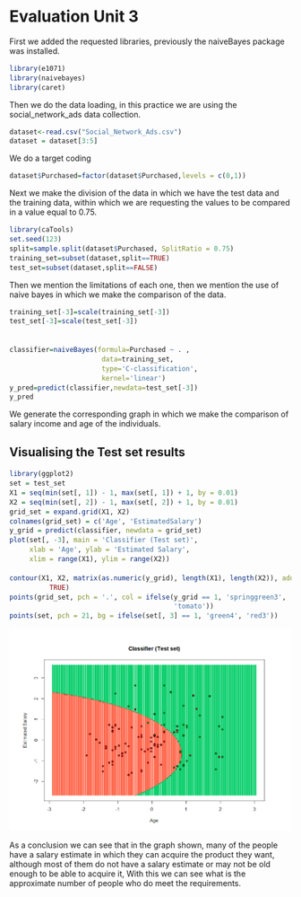 # Evaluation Unit 3

First we added the requested libraries, previously the naiveBayes package was installed. 

```R
library(e1071)
library(naivebayes)
library(caret)
```

Then we do the data loading, in this practice we are using the social_network_ads data collection.

```R
dataset<-read.csv("Social_Network_Ads.csv")
dataset = dataset[3:5]
```

We do a target coding 

```R
dataset$Purchased=factor(dataset$Purchased,levels = c(0,1))
```
Next we make the division of the data in which we have the test data and the training data, within which we are requesting the values to be compared in a value equal to 0.75.

```R
library(caTools)
set.seed(123)
split=sample.split(dataset$Purchased, SplitRatio = 0.75)
training_set=subset(dataset,split==TRUE)
test_set=subset(dataset,split==FALSE)
```
Then we mention the limitations of each one, then we mention the use of naive bayes in which we make the comparison of the data.

```R
training_set[-3]=scale(training_set[-3])
test_set[-3]=scale(test_set[-3])


classifier=naiveBayes(formula=Purchased ~ . ,
                       data=training_set,
                       type='C-classification',
                       kernel='linear')
y_pred=predict(classifier,newdata=test_set[-3])
y_pred
```

We generate the corresponding graph in which we make the comparison of salary income and age of the individuals.

## Visualising the Test set results

```R
library(ggplot2)
set = test_set
X1 = seq(min(set[, 1]) - 1, max(set[, 1]) + 1, by = 0.01)
X2 = seq(min(set[, 2]) - 1, max(set[, 2]) + 1, by = 0.01)
grid_set = expand.grid(X1, X2)
colnames(grid_set) = c('Age', 'EstimatedSalary')
y_grid = predict(classifier, newdata = grid_set)
plot(set[, -3], main = 'Classifier (Test set)',
     xlab = 'Age', ylab = 'Estimated Salary',
     xlim = range(X1), ylim = range(X2))

contour(X1, X2, matrix(as.numeric(y_grid), length(X1), length(X2)), add =
          TRUE)
points(grid_set, pch = '.', col = ifelse(y_grid == 1, 'springgreen3',
                                         'tomato'))
points(set, pch = 21, bg = ifelse(set[, 3] == 1, 'green4', 'red3'))
```

![](https://github.com/Jhomara13/DataMining/blob/Unit3/Evaluation/G-PE.PNG)


As a conclusion we can see that in the graph shown, many of the people have a salary estimate in which they can acquire the product they want, although most of them do not have a salary estimate or may not be old enough to be able to acquire it,
With this we can see what is the approximate number of people who do meet the requirements.
